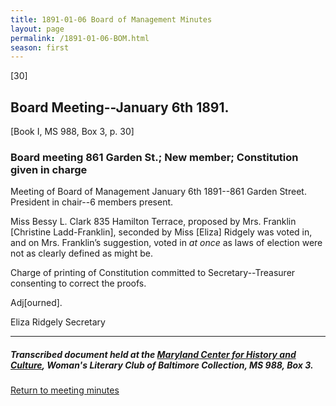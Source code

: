 ```yaml
---
title: 1891-01-06 Board of Management Minutes
layout: page
permalink: /1891-01-06-BOM.html
season: first
---
```


<style>
    #maincontent{
        font-size:1.4em;
    }
</style>
[30]

## Board Meeting--January 6th 1891.
[Book I, MS 988, Box 3, p. 30]

### Board meeting 861 Garden St.; New member; Constitution given in charge

Meeting of Board of Management January 6th 1891--861 Garden Street. President in chair--6 members present.

Miss Bessy L. Clark 835 Hamilton Terrace, proposed by Mrs. Franklin [Christine Ladd-Franklin], seconded by Miss [Eliza] Ridgely was voted in, and on Mrs. Franklin’s suggestion, voted in _at once_ as laws of election were not as clearly defined as might be.

Charge of printing of Constitution committed to Secretary--Treasurer consenting to correct the proofs.

Adj[ourned].

Eliza Ridgely
Secretary

<hr>

##### Transcribed document held at the [Maryland Center for History and Culture](http://mdhs.org/), Woman's Literary Club of Baltimore Collection, MS 988, Box 3. 

[Return to meeting minutes](https://elizajames.github.io/WLCB_draft/search/index.html?q=%2Bseason%3Afirst)